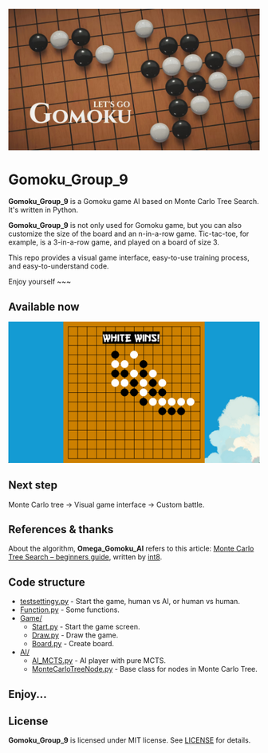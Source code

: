 ![Header](Image/header_readme.jpg)

# Gomoku_Group_9

**Gomoku_Group_9** is a Gomoku game AI based on Monte Carlo Tree Search. It's written in Python. 

**Gomoku_Group_9** is not only used for Gomoku game, but you can also customize the size of the board and an n-in-a-row game. Tic-tac-toe, for example, is a 3-in-a-row game, and played on a board of size 3.

This repo provides a visual game interface, easy-to-use training process, and easy-to-understand code. 

Enjoy yourself ~~~

## Available now 

![web](Image/Playing_screen.png)


## Next step

Monte Carlo tree -> Visual game interface -> Custom battle.

## References & thanks

About the algorithm, **Omega_Gomoku_AI** refers to this article: [Monte Carlo Tree Search – beginners guide](https://int8.io/monte-carlo-tree-search-beginners-guide/), written by [int8](https://github.com/int8).


## Code structure

- [testsettingy.py](Gomoku_Group_9/testsettingy.py) - Start the game, human vs AI, or human vs human.
- [Function.py](Gomoku_Group_9/Function.py) - Some functions.
- [Game/](Gomoku_Group_9/Game/)
  - [Start.py](Gomoku_Group_9/Game/Start.py) - Start the game screen.
  - [Draw.py](Gomoku_Group_9/Game/Draw.py) - Draw the game.
  - [Board.py](Gomoku_Group_9/Game/Board.py) - Create board.
- [AI/](Gomoku_Group_9/AI/)
  - [AI_MCTS.py](Gomoku_Group_9/AI/AI_MCTS.py) - AI player with pure MCTS.
  - [MonteCarloTreeNode.py](Omega_Gomoku_AI/AI/MonteCarloTreeNode.py) - Base class for nodes in Monte Carlo Tree.

## Enjoy...

## License

**Gomoku_Group_9** is licensed under MIT license. See [LICENSE](LICENSE) for details.

